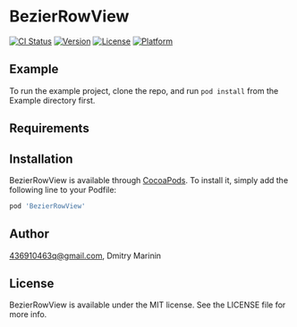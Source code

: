 # BezierRowView

[![CI Status](https://img.shields.io/travis/436910463q@gmail.com/BezierRowView.svg?style=flat)](https://travis-ci.org/436910463q@gmail.com/BezierRowView)
[![Version](https://img.shields.io/cocoapods/v/BezierRowView.svg?style=flat)](https://cocoapods.org/pods/BezierRowView)
[![License](https://img.shields.io/cocoapods/l/BezierRowView.svg?style=flat)](https://cocoapods.org/pods/BezierRowView)
[![Platform](https://img.shields.io/cocoapods/p/BezierRowView.svg?style=flat)](https://cocoapods.org/pods/BezierRowView)

## Example

To run the example project, clone the repo, and run `pod install` from the Example directory first.

## Requirements

## Installation

BezierRowView is available through [CocoaPods](https://cocoapods.org). To install
it, simply add the following line to your Podfile:

```ruby
pod 'BezierRowView'
```

## Author

436910463q@gmail.com, Dmitry Marinin

## License

BezierRowView is available under the MIT license. See the LICENSE file for more info.
